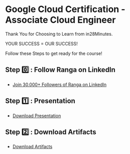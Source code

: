 # Google Cloud Certification - Associate Cloud Engineer

Thank You for Choosing to Learn from in28Minutes.

YOUR SUCCESS = OUR SUCCESS!

Follow these Steps to get ready for the course!

## Step 0️⃣ : Follow Ranga on LinkedIn

- [Join 30,000+ Followers of Ranga on LinkedIn](https://links.in28minutes.com/lin)


## Step 1️⃣ : Presentation

- [Download Presentation](https://github.com/in28minutes/course-material/raw/main/09-google-certified-associate-cloud-engineer/CoursePresentation-GoogleCertifiedAssociateCloudEngineer.pdf)

## Step 2️⃣ : Download Artifacts

- [Download Artifacts](https://github.com/in28minutes/course-material/raw/main/09-google-certified-associate-cloud-engineer/course-downloads.zip)
